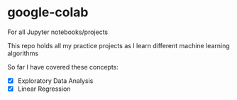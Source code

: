 # google-colab
For all Jupyter notebooks/projects

This repo holds all my practice projects as I learn different machine learning algorithms

So far I have covered these concepts:
- [x] Exploratory Data Analysis
- [x] Linear Regression
